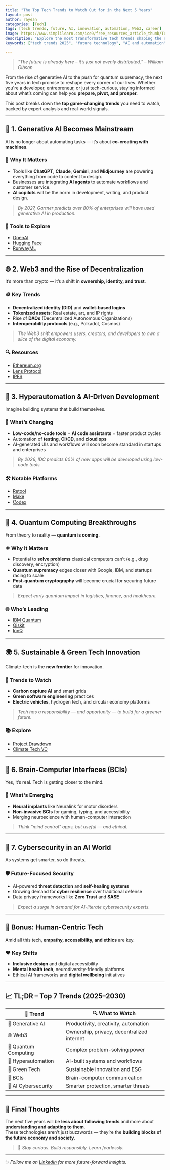 ```yaml
---
title: "The Top Tech Trends to Watch Out for in the Next 5 Years"
layout: post
author: rayean
categories: [Tech]
tags: [tech trends, future, AI, innovation, automation, Web3, career]
image: https://www.simplilearn.com/ice9/free_resources_article_thumb/Top_technology_trends.jpg
description: "Explore the most transformative tech trends shaping the next five years — from AI and automation to quantum computing and Web3. Stay ahead of the curve."
keywords: ["tech trends 2025", "future technology", "AI and automation", "quantum computing", "Web3", "future jobs", "emerging technology", "developer future", "technology forecast"]

---
```


> _“The future is already here – it’s just not evenly distributed.” – William Gibson_

From the rise of generative AI to the push for quantum supremacy, the next five years in tech promise to reshape every corner of our lives. Whether you're a developer, entrepreneur, or just tech-curious, staying informed about what’s coming can help you **prepare, pivot, and prosper.**

This post breaks down the **top game-changing trends** you need to watch, backed by expert analysis and real-world signals.

---

## 🔮 1. Generative AI Becomes Mainstream

AI is no longer about automating tasks — it’s about **co-creating with machines**.

### 🚀 Why It Matters
- Tools like **ChatGPT**, **Claude**, **Gemini**, and **Midjourney** are powering everything from code to content to design.
- Businesses are integrating **AI agents** to automate workflows and customer service.
- **AI copilots** will be the norm in development, writing, and product design.

> _By 2027, Gartner predicts over 80% of enterprises will have used generative AI in production._

### 🔧 Tools to Explore
- [OpenAI](https://openai.com)
- [Hugging Face](https://huggingface.co)
- [RunwayML](https://runwayml.com)

---

## 🌐 2. Web3 and the Rise of Decentralization

It’s more than crypto — it’s a shift in **ownership, identity, and trust**.

### 🪙 Key Trends
- **Decentralized identity (DID)** and **wallet-based logins**
- **Tokenized assets**: Real estate, art, and IP rights
- Rise of **DAOs** (Decentralized Autonomous Organizations)
- **Interoperability protocols** (e.g., Polkadot, Cosmos)

> _The Web3 shift empowers users, creators, and developers to own a slice of the digital economy._

### 🔍 Resources
- [Ethereum.org](https://ethereum.org)
- [Lens Protocol](https://lens.xyz)
- [IPFS](https://ipfs.io)

---

## 🤖 3. Hyperautomation & AI-Driven Development

Imagine building systems that build themselves.

### 🔄 What’s Changing
- **Low-code/no-code tools** + **AI code assistants** = faster product cycles
- Automation of **testing**, **CI/CD**, and **cloud ops**
- AI-generated UIs and workflows will soon become standard in startups and enterprises

> _By 2026, IDC predicts 60% of new apps will be developed using low-code tools._

### 🛠 Notable Platforms
- [Retool](https://retool.com)
- [Make](https://www.make.com)
- [Codex](https://openai.com/blog/openai-codex)

---

## 🧪 4. Quantum Computing Breakthroughs

From theory to reality — **quantum is coming.**

### ⚛️ Why It Matters
- Potential to **solve problems** classical computers can’t (e.g., drug discovery, encryption)
- **Quantum supremacy** edges closer with Google, IBM, and startups racing to scale
- **Post-quantum cryptography** will become crucial for securing future data

> _Expect early quantum impact in logistics, finance, and healthcare._

### 🌐 Who’s Leading
- [IBM Quantum](https://quantum-computing.ibm.com/)
- [Qiskit](https://qiskit.org)
- [IonQ](https://ionq.com)

---

## 🌍 5. Sustainable & Green Tech Innovation

Climate-tech is the **new frontier** for innovation.

### 🌱 Trends to Watch
- **Carbon capture AI** and smart grids
- **Green software engineering** practices
- **Electric vehicles**, hydrogen tech, and circular economy platforms

> _Tech has a responsibility — and opportunity — to build for a greener future._

### 📚 Explore
- [Project Drawdown](https://drawdown.org)
- [Climate Tech VC](https://www.ctvc.co)

---

## 🧠 6. Brain-Computer Interfaces (BCIs)

Yes, it’s real. Tech is getting closer to the mind.

### 🧬 What's Emerging
- **Neural implants** like Neuralink for motor disorders
- **Non-invasive BCIs** for gaming, typing, and accessibility
- Merging neuroscience with human-computer interaction

> _Think "mind control" apps, but useful — and ethical._

---

## 🔐 7. Cybersecurity in an AI World

As systems get smarter, so do threats.

### 🛡️ Future-Focused Security
- AI-powered **threat detection** and **self-healing systems**
- Growing demand for **cyber resilience** over traditional defense
- Data privacy frameworks like **Zero Trust** and **SASE**

> _Expect a surge in demand for AI-literate cybersecurity experts._

---

## 🧭 Bonus: Human-Centric Tech

Amid all this tech, **empathy, accessibility, and ethics** are key.

### ❤️ Key Shifts
- **Inclusive design** and digital accessibility
- **Mental health tech**, neurodiversity-friendly platforms
- Ethical AI frameworks and **digital wellbeing** initiatives

---

## 📈 TL;DR – Top 7 Trends (2025–2030)

<!-- Mobile-friendly HTML table -->
<table>
  <thead>
    <tr>
      <th>🌟 Trend</th>
      <th>🔍 What to Watch</th>
    </tr>
  </thead>
  <tbody>
    <tr>
      <td>🤖 Generative AI</td>
      <td>Productivity, creativity, automation</td>
    </tr>
    <tr>
      <td>🌐 Web3</td>
      <td>Ownership, privacy, decentralized internet</td>
    </tr>
    <tr>
      <td>🧪 Quantum Computing</td>
      <td>Complex problem-solving power</td>
    </tr>
    <tr>
      <td>🔄 Hyperautomation</td>
      <td>AI-built systems and workflows</td>
    </tr>
    <tr>
      <td>🌱 Green Tech</td>
      <td>Sustainable innovation and ESG</td>
    </tr>
    <tr>
      <td>🧠 BCIs</td>
      <td>Brain-computer communication</td>
    </tr>
    <tr>
      <td>🔐 AI Cybersecurity</td>
      <td>Smarter protection, smarter threats</td>
    </tr>
  </tbody>
</table>

---

## 🧩 Final Thoughts

The next five years will be **less about following trends** and more about **understanding and adapting to them**.  
These technologies aren’t just buzzwords — they’re the **building blocks of the future economy and society**.

> 🔑 _Stay curious. Build responsibly. Learn fearlessly._

---

✨ _Follow me on [LinkedIn](https://www.linkedin.com/in/rayean-mahmud-arnob-a78345173/) for more future-forward insights._

